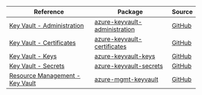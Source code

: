 | Reference | Package | Source |
|---|---|---|
|[Key Vault - Administration](keyvault-administration-readme.md)|[azure-keyvault-administration](https://pypi.org/project/azure-keyvault-administration)|[GitHub](https://github.com/Azure/azure-sdk-for-python/blob/main/sdk/keyvault/azure-keyvault-administration)|
|[Key Vault - Certificates](keyvault-certificates-readme.md)|[azure-keyvault-certificates](https://pypi.org/project/azure-keyvault-certificates)|[GitHub](https://github.com/Azure/azure-sdk-for-python/blob/main/sdk/keyvault/azure-keyvault-certificates)|
|[Key Vault - Keys](keyvault-keys-readme.md)|[azure-keyvault-keys](https://pypi.org/project/azure-keyvault-keys)|[GitHub](https://github.com/Azure/azure-sdk-for-python/blob/main/sdk/keyvault/azure-keyvault-keys)|
|[Key Vault - Secrets](keyvault-secrets-readme.md)|[azure-keyvault-secrets](https://pypi.org/project/azure-keyvault-secrets)|[GitHub](https://github.com/Azure/azure-sdk-for-python/blob/main/sdk/keyvault/azure-keyvault-secrets)|
|[Resource Management - Key Vault](mgmt-keyvault-readme.md)|[azure-mgmt-keyvault](https://pypi.org/project/azure-mgmt-keyvault)|[GitHub](https://github.com/Azure/azure-sdk-for-python/blob/main/sdk/keyvault/azure-mgmt-keyvault)|
